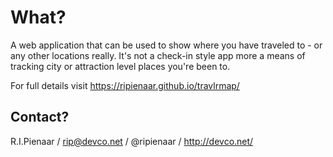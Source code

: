 What?
=====

A web application that can be used to show where you have traveled to - or any
other locations really.  It's not a check-in style app more a means of tracking
city or attraction level places you're been to.

For full details visit https://ripienaar.github.io/travlrmap/

Contact?
--------

R.I.Pienaar / rip@devco.net / @ripienaar / http://devco.net/
